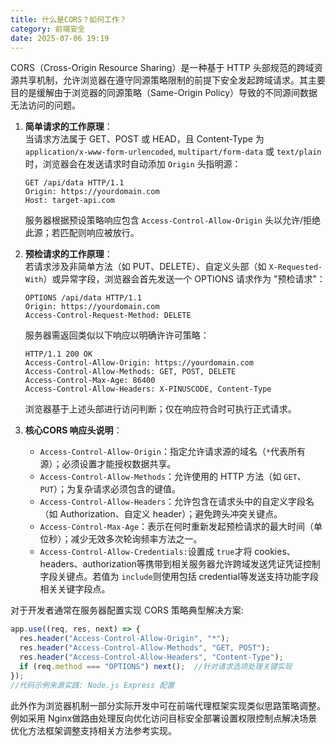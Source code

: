 ```yaml
---
title: 什么是CORS？如何工作？
category: 前端安全
date: 2025-07-06 19:19
---
```

CORS（Cross-Origin Resource Sharing）是一种基于 HTTP 头部规范的跨域资源共享机制，允许浏览器在遵守同源策略限制的前提下安全发起跨域请求。其主要目的是缓解由于浏览器的同源策略（Same-Origin Policy）导致的不同源间数据无法访问的问题。

1. **简单请求的工作原理**：  
   当请求方法属于 GET、POST 或 HEAD，且 Content-Type 为 `application/x-www-form-urlencoded`, `multipart/form-data` 或 `text/plain` 时，浏览器会在发送请求时自动添加 `Origin` 头指明源：  
   ```http
   GET /api/data HTTP/1.1
   Origin: https://yourdomain.com
   Host: target-api.com
   ```
   服务器根据预设策略响应包含 `Access-Control-Allow-Origin` 头以允许/拒绝此源；若匹配则响应被放行。

2. **预检请求的工作原理**：  
   若请求涉及非简单方法（如 PUT、DELETE）、自定义头部（如 `X-Requested-With`）或异常字段，浏览器会首先发送一个 OPTIONS 请求作为 "预检请求"：  
   ```http
   OPTIONS /api/data HTTP/1.1
   Origin: https://yourdomain.com
   Access-Control-Request-Method: DELETE
   ```
   服务器需返回类似以下响应以明确许许可策略：  
   ```http
   HTTP/1.1 200 OK
   Access-Control-Allow-Origin: https://yourdomain.com
   Access-Control-Allow-Methods: GET, POST, DELETE
   Access-Control-Max-Age: 86400
   Access-Control-Allow-Headers: X-PINUSCODE, Content-Type
   ```
   浏览器基于上述头部进行访问判断；仅在响应符合时可执行正式请求。

3. **核心CORS 响应头说明**：  
   - `Access-Control-Allow-Origin`：指定允许请求源的域名（`*`代表所有源）；必须设置才能授权数据共享。  
   - `Access-Control-Allow-Methods`：允许使用的 HTTP 方法（如 `GET`、`PUT`）；为复杂请求必须包含的键值。  
   - `Access-Control-Allow-Headers`：允许包含在请求头中的自定义字段名（如 Authorization、自定义 header）；避免跨头冲突关键点。  
   - `Access-Control-Max-Age`：表示在何时重新发起预检请求的最大时间（单位秒）；减少无效多次轮询频率方法之一。  
   - `Access-Control-Allow-Credentials:`设置成 `true`才将 cookies、headers、authorization等携带到相关服务器允许跨域发送凭证凭证控制字段关键点。若值为 `include`则使用包括 credential等发送支持功能字段相关关键字段点。  

对于开发者通常在服务器配置实现 CORS 策略典型解决方案:  
```javascript
app.use((req, res, next) => {
  res.header("Access-Control-Allow-Origin", "*");
  res.header("Access-Control-Allow-Methods", "GET, POST");
  res.header("Access-Control-Allow-Headers", "Content-Type");
  if (req.method === "OPTIONS") next();  //针对请求选项处理关键实现
});
//代码示例来源实践: Node.js Express 配置
```  
此外作为浏览器机制一部分实际开发中可在前端代理框架实现类似思路策略调整。例如采用 Nginx做路由处理反向优化访问目标安全部署设置权限控制点解决场景优化方法框架调整支持相关方法参考实现。
